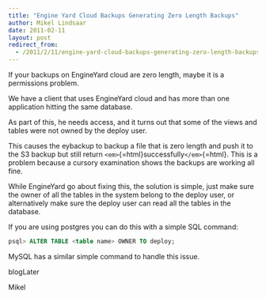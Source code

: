 ```yaml
---
title: "Engine Yard Cloud Backups Generating Zero Length Backups"
author: Mikel Lindsaar
date: 2011-02-11
layout: post
redirect_from:
  - /2011/2/11/engine-yard-cloud-backups-generating-zero-length-backups
---
```

If your backups on EngineYard cloud are zero length, maybe it is a
permissions problem.

We have a client that uses EngineYard cloud and has more than one
application hitting the same database.

As part of this, he needs access, and it turns out that some of the
views and tables were not owned by the deploy user.

This causes the eybackup to backup a file that is zero length and push
it to the S3 backup but still return
`<em>`{=html}successfully`</em>`{=html}. This is a problem because a
cursory examination shows the backups are working all fine.

While EngineYard go about fixing this, the solution is simple, just make
sure the owner of all the tables in the system belong to the deploy
user, or alternatively make sure the deploy user can read all the tables
in the database.

If you are using postgres you can do this with a simple SQL command:

``` sql
psql> ALTER TABLE <table name> OWNER TO deploy;
```

MySQL has a similar simple command to handle this issue.

blogLater

Mikel

